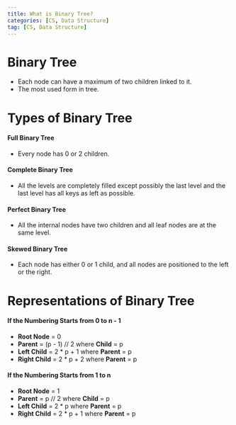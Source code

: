 ```yaml
---
title: What is Binary Tree?
categories: [CS, Data Structure]
tag: [CS, Data Structure]
---
```


# Binary Tree
- Each node can have a maximum of two children linked to it.
- The most used form in tree.

# Types of Binary Tree

#### Full Binary Tree
- Every node has 0 or 2 children.

#### Complete Binary Tree
- All the levels are completely filled except possibly the last level and the last level has all keys as left as possible.

#### Perfect Binary Tree
- All the internal nodes have two children and all leaf nodes are at the same level. 

#### Skewed Binary Tree
- Each node has either 0 or 1 child, and all nodes are positioned to the left or the right.
 
# Representations of Binary Tree

#### If the Numbering Starts from 0 to n - 1 
- **Root Node** = 0
- **Parent** = (p - 1) // 2 where **Child** = p
- **Left Child** = 2 * p + 1 where **Parent** = p
- **Right Child** = 2 * p + 2 where **Parent** = p

#### If the Numbering Starts from 1 to n 
- **Root Node** = 1
- **Parent** = p // 2 where **Child** = p
- **Left Child** = 2 * p where **Parent** = p
- **Right Child** = 2 * p + 1 where **Parent** = p

